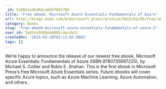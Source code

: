 ```yaml
---
_id: 5a88e1adbd6dca0d5f0d2786
title: 'Free ebook: Microsoft Azure Essentials Fundamentals of Azure'
url: http://blogs.msdn.com/b/microsoft_press/archive/2015/02/03/free-ebook-microsoft-azure-essentials-fundamentals-of-azure.aspx
category: books
slug: 'free-ebook-microsoft-azure-essentials-fundamentals-of-azure-2'
user_id: 5a83ce59d6eb0005c4ecda2c
createdOn: '2015-02-20T02:13:02.000Z'
tags: []
---
```


We’re happy to announce the release of our newest free ebook, Microsoft Azure Essentials: Fundamentals of Azure (ISBN 9780735697225), by Michael S. Collier and Robin E. Shahan. This is the first ebook in Microsoft Press’s free Microsoft Azure Essentials series. Future ebooks will cover specific Azure topics, such as Azure Machine Learning, Azure Automation, and others.
